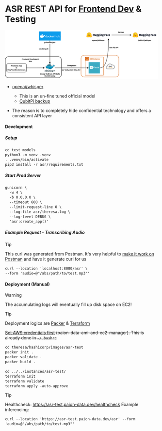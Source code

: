ASR REST API for [Frontend Dev](https://github.com/paion-data/dental-llm-web-app) & Testing
===========================================================================================

![Error loading frontend-dev-design.png](../../img/frontend-dev-design.png)

- [openai/whisper](https://huggingface.co/spaces/openai/whisper)

  - This is an un-fine tuned official model
  - [QubitPi backup](https://huggingface.co/spaces/QubitPi/whisper)

- The reason is to completely hide confidential technology and offers a consistent API layer 

#### Development

##### Setup

```console
cd test_models
python3 -m venv .venv
. .venv/bin/activate
pip3 install -r asr/requirements.txt
```

##### Start Prod Server

```console
gunicorn \
  -w 4 \
  -b 0.0.0.0 \
  --timeout 600 \
  --limit-request-line 0 \
  --log-file asr/theresa.log \
  --log-level DEBUG \
  'asr:create_app()'
```

##### Example Request - Transcribing Audio

> [!TIP]
>
> This curl was generated from Postman. It's very helpful to
> [make it work on Postman](https://galaxyofai.com/how-to-send-audio-files-to-flask-api-using-postman/) and have it
> generate curl for us

```console
curl --location 'localhost:8000/asr' \
--form 'audio=@"/abs/path/to/test.mp3"'
```

#### Deployment (Manual)

> [!WARNING]
> 
> The accumulating logs will eventually fill up disk space on EC2!

> [!TIP]
>
> Deployment logics are [Packer](../../hashicorp/images/asr-test) & [Terraform](../../hashicorp/instances/asr-test)

~~[Set AWS credentials first](https://developer.hashicorp.com/terraform/tutorials/aws-get-started/aws-build)
(paion-data-ami-and-ec2-manager). This is already done in `~/.bashrc`~~

```console
cd theresa/hashicorp/images/asr-test
packer init .
packer validate .
packer build .

cd ../../instances/asr-test/
terraform init
terraform validate
terraform apply -auto-approve
```

> [!TIP]
>
> Healthcheck: https://asr-test.paion-data.dev/healthcheck
> Example inferencing:
> 
> ```console
> curl --location 'https://asr-test.paion-data.dev/asr' --form 'audio=@"/abs/path/to/test.mp3"'
> ```
